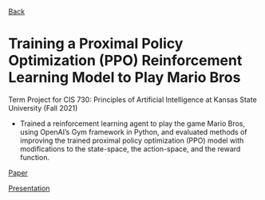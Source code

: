 [Back](/)

# Training a Proximal Policy Optimization (PPO) Reinforcement Learning Model to Play Mario Bros

Term Project for CIS 730: Principles of Artificial Intelligence at Kansas State University (Fall 2021)

- Trained a reinforcement learning agent to play the game Mario Bros, using OpenAI’s Gym framework in Python, and evaluated methods of improving the trained proximal policy optimization (PPO) model with modifications to the state-space, the action-space, and the reward function.

<a href="pdf/cis730-paper.pdf">Paper</a>

<a href="pdf/cis730-presentation.pdf">Presentation</a>
